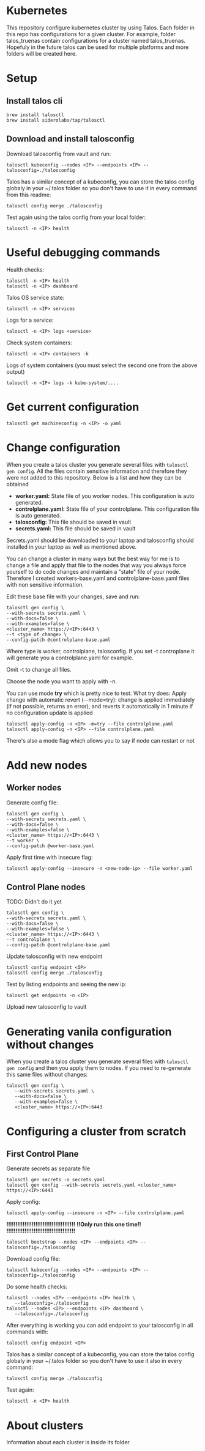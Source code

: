 # Kubernetes

This repository configure kubernetes cluster by using Talos. Each folder in this repo has configurations for a given cluster. For example, folder talos_truenas contain configurations for a cluster named talos_truenas. Hopefuly in the future talos can be used for multiple platforms and more folders will be created here.

# Setup


## Install talos cli

```
brew install talosctl
brew install siderolabs/tap/talosctl
```

## Download and install talosconfig

Download talosconfig from vault and run:

```
talosctl kubeconfig --nodes <IP> --endpoints <IP> --talosconfig=./talosconfig
```


Talos has a similar concept of a kubeconfig, you can store the talos config globaly in your ~/.talos folder so you don't have to use it in every command from this readme:

```
talosctl config merge ./talosconfig
```

Test again using the talos config from your local folder:

```
talosctl -n <IP> health
```

# Useful debugging commands

Health checks:
```
talosctl -n <IP> health
talosctl -n <IP> dashboard
```

Talos OS service state:
```
talosctl -n <IP> services
```

Logs for a service:

```
talosctl -n <IP> logs <service>
```

Check system containers:

```
talosctl -n <IP> containers -k
```

Logs of system containers (you must select the second one from the above output)

````
talosctl -n <IP> logs -k kube-system/....
````


# Get current configuration

```
talosctl get machineconfig -n <IP> -o yaml
```

# Change configuration

When you create a talos cluster you generate several files with `talosctl gen config`. All the files contain sensitive information and therefore they were not added to this repository. Below is a list and how they can be obtained

* **worker.yaml:** State file of you worker nodes. This configuration is auto generated.
* **controlplane.yaml:** State file of your controlplane. This configuration file is auto generated.
* **talosconfig:** This file should be saved in vault
* **secrets.yaml:** This file should be saved in vault

Secrets.yaml should be downloaded to your laptop and talosconfig should installed in your laptop as well as mentioned above.

You can change a cluster in many ways but the best way for me is to change a file and apply that file to the nodes that way you always force yourself to do code changes and maintain a "state" file of your node. Therefore I created workers-base.yaml and controlplane-base.yaml files with non sensitive information. 

Edit these base file with your changes, save and run:


```
talosctl gen config \
--with-secrets secrets.yaml \
--with-docs=false \
--with-examples=false \
<cluster_name> https://<IP>:6443 \
--t <type_of_change> \
--config-patch @controlplane-base.yaml 
```

Where type is worker, controlplane, talosconfig. If you set -t controplane it will generate you a controlplane.yaml for example. 

Omit -t to change all files.

Choose the node you want to apply with -n.

You can use mode **try** which is pretty nice to test. What try does: Apply change with automatic revert (--mode=try): change is applied immediately (if not possible, returns an error), and reverts it automatically in 1 minute if no configuration update is applied

```
talosctl apply-config -n <IP> -m=try --file controlplane.yaml
talosctl apply-config -n <IP> --file controlplane.yaml 
```

There's also a mode flag which allows you to say if node can restart or not


# Add new nodes

## Worker nodes

Generate config file:

```
talosctl gen config \
--with-secrets secrets.yaml \
--with-docs=false \
--with-examples=false \
<cluster_name> https://<IP>:6443 \
--t worker \
--config-patch @worker-base.yaml 
```

Apply first time with insecure flag:

```
talosctl apply-config --insecure -n <new-node-ip> --file worker.yaml
```

## Control Plane nodes

TODO: Didn't do it yet

```
talosctl gen config \
--with-secrets secrets.yaml \
--with-docs=false \
--with-examples=false \
<cluster_name> https://<IP>:6443 \
--t controlplane \
--config-patch @controlplane-base.yaml 
```

Update talosconfig with new endpoint

```
talosctl config endpoint <IP>
talosctl config merge ./talosconfig
```

Test by listing endpoints and seeing the new ip:

```
talosctl get endpoints -n <IP>
```

Upload new talosconfig to vault

# Generating vanila configuration without changes

When you create a talos cluster you generate several files with `talosctl gen config` and then you apply them to nodes. If you need to re-generate this same files without changes:

```
talosctl gen config \
   --with-secrets secrets.yaml \
   --with-docs=false \
   --with-examples=false \
   <cluster_name> https://<IP>:6443
```


# Configuring a cluster from scratch

## First Control Plane

Generate secrets as separate file 
```
talosctl gen secrets -o secrets.yaml
talosctl gen config --with-secrets secrets.yaml <cluster_name> https://<IP>:6443
```

Apply config:

```
talosctl apply-config --insecure -n <IP> --file controlplane.yaml
```

**!!!!!!!!!!!!!!!!!!!!!!!!!!!!!!!!!!!!!!**
**!!Only run this one time!!**
**!!!!!!!!!!!!!!!!!!!!!!!!!!!!!!!!!!!!!!**
```
talosctl bootstrap --nodes <IP> --endpoints <IP> --talosconfig=./talosconfig
```

Download config file:

```
talosctl kubeconfig --nodes <IP> --endpoints <IP> --talosconfig=./talosconfig
```

Do some health checks:

```
talosctl --nodes <IP> --endpoints <IP> health \
   --talosconfig=./talosconfig
talosctl --nodes <IP> --endpoints <IP> dashboard \
   --talosconfig=./talosconfig
```


After everything is working you can add endpoint to your talosconfig in all commands with:

```
talosctl config endpoint <IP>
```

Talos has a similar concept of a kubeconfig, you can store the talos config globaly in your ~/.talos folder so you don't have to use it also in every command:

```
talosctl config merge ./talosconfig
```

Test again:

```
talosctl -n <IP> health
```

# About clusters

Information about each cluster is inside its folder